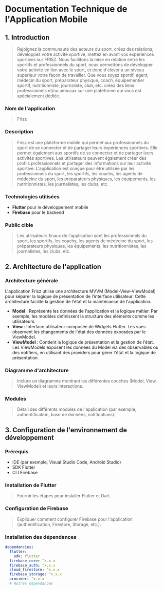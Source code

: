 # Documentation Technique de l'Application Mobile

## 1. Introduction
> Rejoignez la communauté des acteurs du sport, créez des relations, développez votre activité sportive, mettez en avant vos expériences sportives sur FRISZ. Nous facilitons la mise en relation entre les sportifs et professionnels du sport, nous permettons de développer votre activité en lien avec le sport, et donc d'élever à un niveau supérieur votre façon de travailler. Que vous soyez sportif, agent, médecin du sport, préparateur physique, coach, équipementier sportif, nutritionniste, journaliste, club, etc. créez des liens professionnels et/ou amicaux sur une plateforme qui vous est spécialement dédiée.

### Nom de l'application
> Frisz

### Description
> Frisz est une plateforme mobile qui permet aux professionnels du sport de se connecter et de partager leurs expériences sportives. Elle permet également aux sportifs de se connecter et de partager leurs activités sportives. Les utilisateurs peuvent également créer des profils professionnels et partager des informations sur leur activité sportive. L'application est conçue pour être utilisée par les professionnels du sport, les sportifs, les coachs, les agents de médecine du sport, les préparateurs physiques, les équipements, les nutritionnistes, les journalistes, les clubs, etc.

### Technologies utilisées
- **Flutter** pour le développement mobile
- **Firebase** pour le backend

### Public cible
> Les utilisateurs finaux de l'application sont les professionnels du sport, les sportifs, les coachs, les agents de médecine du sport, les préparateurs physiques, les équipements, les nutritionnistes, les journalistes, les clubs, etc.

## 2. Architecture de l'application
### Architecture générale
L'application Frisz utilise une architecture MVVM (Model-View-ViewModel) pour séparer la logique de présentation de l'interface utilisateur. Cette architecture facilite la gestion de l'état et la maintenance de l'application.

- **Model** : Représente les données de l'application et la logique métier. Par exemple, les modèles définissent la structure des éléments comme les utilisateurs.
- **View** : Interface utilisateur composée de Widgets Flutter. Les vues observent les changements de l'état des données exposées par le ViewModel.
- **ViewModel** : Contient la logique de présentation et la gestion de l'état. Les ViewModels exposent les données du Model via des observables ou des notifiers, en utilisant des providers pour gérer l'état et la logique de présentation.

### Diagramme d'architecture
> Inclure un diagramme montrant les différentes couches (Model, View, ViewModel) et leurs interactions.

### Modules
> Détail des différents modules de l'application (par exemple, authentification, base de données, notifications).

## 3. Configuration de l'environnement de développement
### Prérequis
- IDE (par exemple, Visual Studio Code, Android Studio)
- SDK Flutter
- CLI Firebase

### Installation de Flutter
> Fournir les étapes pour installer Flutter et Dart.

### Configuration de Firebase
> Expliquer comment configurer Firebase pour l'application (authentification, Firestore, Storage, etc.).

### Installation des dépendances
```yaml
dependencies:
  flutter:
    sdk: flutter
  firebase_core: ^x.x.x
  firebase_auth: ^x.x.x
  cloud_firestore: ^x.x.x
  firebase_storage: ^x.x.x
  provider: ^x.x.x
  # Autres dépendances
